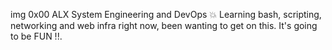 img
0x00 ALX System Engineering and DevOps 💥
Learning bash, scripting, networking and web infra right now, been wanting to get on this. It's going to be FUN !!.

